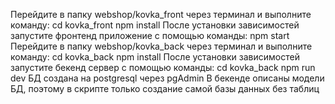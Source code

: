 Перейдите в папку webshop/kovka_front через терминал и выполните команду: cd kovka_front
npm install
После установки зависимостей запустите фронтенд приложение с помощью команды: npm start
Перейдите в папку webshop/kovka_back через терминал и выполните команду: cd kovka_back
npm install
После установки зависимостей запустите бекенд сервер с помощью команды: cd kovka_back
npm run dev
БД создана на postgresql через pgAdmin
В бекенде описаны модели БД, поэтому в скрипте только создание самой базы данных без таблиц
